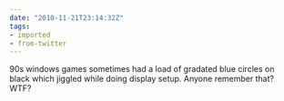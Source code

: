 ```yaml
---
date: "2010-11-21T23:14:32Z"
tags:
- imported
- from-twitter
---
```

90s windows games sometimes had a load of gradated blue circles on black which jiggled while doing display setup. Anyone remember that? WTF?
